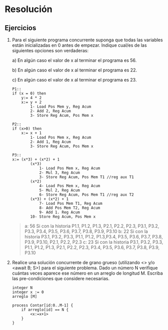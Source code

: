 # Resolución

## Ejercicios

1. Para el siguiente programa concurrente suponga que todas las variables están inicializadas en 0 antes de empezar. Indique cual/es de las siguientes opciones son verdaderas:

    a) En algún caso el valor de x al terminar el programa es 56.

    b) En algún caso el valor de x al terminar el programa es 22.

    c) En algún caso el valor de x al terminar el programa es 23.

    ```plaintext
    P1::
    if (x = 0) then
        y:= 4 * 2
        x:= y + 2  
            1- Load Pos Mem y, Reg Acum
            2- Add 2, Reg Acum
            3- Store Reg Acum, Pos Mem x
    ```

    ```plaintext
    P2::
    if (x>0) then
        x:= x + 1
            1- Load Pos Mem x, Reg Acum
            2- Add 1, Reg Acum
            3- Store Reg Acum, Pos Mem x
    ```

    ```plaintext
    P3::
    x:= (x*3) + (x*2) + 1
            (x*3)
                1- Load Pos Mem x, Reg Acum
                2- Mul 3, Reg Acum
                3- Store Reg Acum, Pos Mem T1 //reg aux T1
            (x*2)
                4- Load Pos Mem x, Reg Acum
                5- Mul 2, Reg Acum
                6- Store Reg Acum, Pos Mem T1 //reg aux T2
            (x*3) + (x*2) + 1
                7- Load Pos Mem T1, Reg Acum
                8- Add Pos Mem T2, Reg Acum
                9- Add 1. Reg Acum
            10- Store Reg Acum, Pos Mem x
    ```

    > a: 56 Si con la historia P1.1, P1.2, P1.3, P2.1, P2.2, P2.3, P3.1, P3.2, P3.3, P3.4, P3.5, P3.6, P3.7, P3.8, P3.9, P3.10
    >b: 22 Si con la historia P3.1, P3.2, P3.3, P1.1, P1.2, P1.3,P3.4, P3.5, P3.6, P3.7, P3.8, P3.9, P3.10, P2.1, P2.2, P2.3
    >c: 23 Si con la historia P3.1, P3.2, P3.3, P1.1, P1.2, P1.3, P2.1, P2.2, P2.3, P3.4, P3.5, P3.6, P3.7, P3.8, P3.9, P3.10

2. Realice una solución concurrente de grano grueso (utilizando <> y/o <await B; S>) para el siguiente problema. Dado un número N verifique cuántas veces aparece ese número en un arreglo de longitud M. Escriba las pre-condiciones que considere necesarias.

    ```plaintext
    integer N
    integer x := 0
    arreglo [M]

    process Contar[id:0..M-1] {
        if arreglo[id] == N {
            <x:=x+1>
        }
    }
    ```